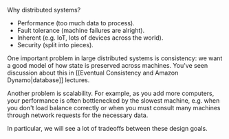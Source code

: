
Why distributed systems?

* Performance (too much data to process).
* Fault tolerance (machine failures are alright).
* Inherent (e.g. IoT, lots of devices across the world).
* Security (split into pieces).

One important problem in large distributed systems is consistency: we want a good model of how state is preserved across machines. You've seen discussion about this in [[Eventual Consistency and Amazon Dynamo|database]] lectures.

Another problem is scalability. For example, as you add more computers, your performance is often bottlenecked by the slowest machine, e.g. when you don't load balance correctly or when you must consult many machines through network requests for the necessary data.

In particular, we will see a lot of tradeoffs between these design goals.